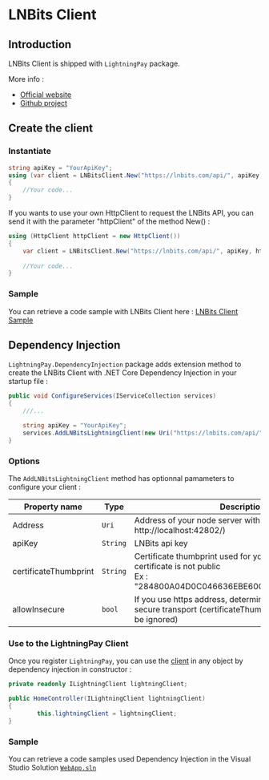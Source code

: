 # LNBits Client

## Introduction

LNBits Client is shipped with `LightningPay` package.

More info : 

- [Official website](https://lnbits.com/)
- [Github project](https://github.com/lnbits/lnbits)

## Create the client

### Instantiate

```c#
string apiKey = "YourApiKey";
using (var client = LNBitsClient.New("https://lnbits.com/api/", apiKey))
{
	//Your code...
}
```

If you wants to use your own HttpClient to request the LNBits API, you can send it with the parameter "httpClient" of the method New() : 

```c#
using (HttpClient httpClient = new HttpClient())
{
	var client = LNBitsClient.New("https://lnbits.com/api/", apiKey, httpClient: httpClient);
    
	//Your code...
}
```

### Sample

You can retrieve a code sample with LNBits Client here : [LNBits Client Sample](/samples/LightningPay.Samples.Console/LNBitsClientSample.cs)

## Dependency Injection

`LightningPay.DependencyInjection` package adds extension method to create the LNBits Client with .NET Core Dependency Injection in your startup file : 

```c#
public void ConfigureServices(IServiceCollection services)
{
	///...

	string apiKey = "YourApiKey";
	services.AddLNBitsLightningClient(new Uri("https://lnbits.com/api/"), apiKey);
}
```

### Options

The `AddLNBitsLightningClient` method has optionnal pamameters to configure your client : 

| Property name         | Type     | Description                                                  |
| --------------------- | -------- | ------------------------------------------------------------ |
| Address               | `Uri`    | Address of your node server with port (example : http://localhost:42802/) |
| apiKey                | `String` | LNBits api key                                               |
| certificateThumbprint | `String` | Certificate thumbprint used for your https address if the certificate is not public<br />Ex : "284800A04D0C046636EBE60C37A4F527B8B550F3" |
| allowInsecure         | `bool`   | If you use https address, determine if you allow non secure transport (certificateThumbprint parameter will be ignored) |

### Use to the LightningPay Client

Once you register `LightningPay`, you can use the [client](/documentation/client.md) in any object by dependency injection in constructor : 

```c#
private readonly ILightningClient lightningClient;

public HomeController(ILightningClient lightningClient)
{
        this.lightningClient = lightningClient;
}
```

### Sample

You can retrieve a code samples used Dependency Injection in the Visual Studio Solution [`WebApp.sln`](/samples)
